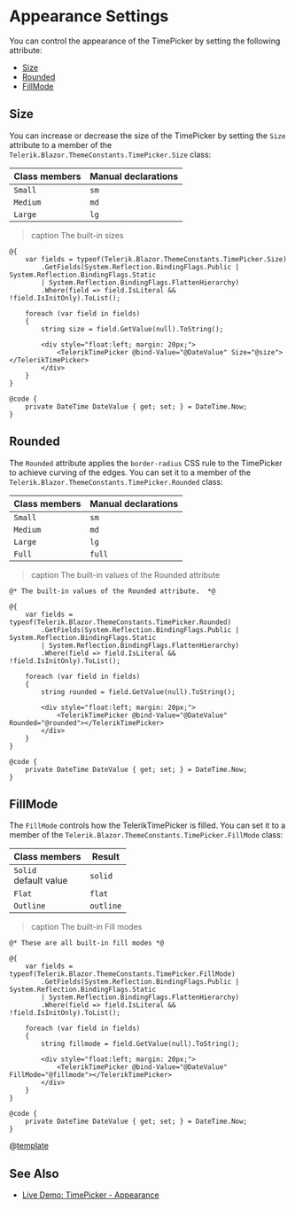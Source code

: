 
# Appearance Settings

You can control the appearance of the TimePicker by setting the following attribute:

* [Size](#size)
* [Rounded](#rounded)
* [FillMode](#fillmode)

## Size

You can increase or decrease the size of the TimePicker by setting the `Size` attribute to a member of the `Telerik.Blazor.ThemeConstants.TimePicker.Size` class:

| Class members | Manual declarations |
|------------|--------|
|`Small` |`sm`|
|`Medium`|`md`|
|`Large`|`lg`|

>caption The built-in sizes

````RAZOR
@{
    var fields = typeof(Telerik.Blazor.ThemeConstants.TimePicker.Size)
        .GetFields(System.Reflection.BindingFlags.Public | System.Reflection.BindingFlags.Static
        | System.Reflection.BindingFlags.FlattenHierarchy)
        .Where(field => field.IsLiteral && !field.IsInitOnly).ToList();

    foreach (var field in fields)
    {
        string size = field.GetValue(null).ToString();

        <div style="float:left; margin: 20px;">
            <TelerikTimePicker @bind-Value="@DateValue" Size="@size"></TelerikTimePicker>
        </div>
    }
}

@code {
    private DateTime DateValue { get; set; } = DateTime.Now;
}
````

## Rounded

The `Rounded` attribute applies the `border-radius` CSS rule to the TimePicker to achieve curving of the edges. You can set it to a member of the `Telerik.Blazor.ThemeConstants.TimePicker.Rounded` class:

| Class members | Manual declarations |
|------------|--------|
|`Small` |`sm`|
|`Medium`|`md`|
|`Large`|`lg`|
|`Full`|`full`|

>caption The built-in values of the Rounded attribute

````RAZOR
@* The built-in values of the Rounded attribute.  *@

@{
    var fields = typeof(Telerik.Blazor.ThemeConstants.TimePicker.Rounded)
        .GetFields(System.Reflection.BindingFlags.Public | System.Reflection.BindingFlags.Static
        | System.Reflection.BindingFlags.FlattenHierarchy)
        .Where(field => field.IsLiteral && !field.IsInitOnly).ToList();

    foreach (var field in fields)
    {
        string rounded = field.GetValue(null).ToString();

        <div style="float:left; margin: 20px;">
            <TelerikTimePicker @bind-Value="@DateValue" Rounded="@rounded"></TelerikTimePicker>
        </div>
    }
}

@code {
    private DateTime DateValue { get; set; } = DateTime.Now;
}
````

## FillMode

The `FillMode` controls how the TelerikTimePicker is filled. You can set it to a member of the `Telerik.Blazor.ThemeConstants.TimePicker.FillMode` class:

| Class members | Result |
|------------|--------|
|`Solid` <br /> default value|`solid`|
|`Flat`|`flat`|
|`Outline`|`outline`|

>caption The built-in Fill modes

````RAZOR
@* These are all built-in fill modes *@

@{
    var fields = typeof(Telerik.Blazor.ThemeConstants.TimePicker.FillMode)
        .GetFields(System.Reflection.BindingFlags.Public | System.Reflection.BindingFlags.Static
        | System.Reflection.BindingFlags.FlattenHierarchy)
        .Where(field => field.IsLiteral && !field.IsInitOnly).ToList();

    foreach (var field in fields)
    {
        string fillmode = field.GetValue(null).ToString();

        <div style="float:left; margin: 20px;">
            <TelerikTimePicker @bind-Value="@DateValue" FillMode="@fillmode"></TelerikTimePicker>
        </div>
    }
}

@code {
    private DateTime DateValue { get; set; } = DateTime.Now;
}
````

@[template](/_contentTemplates/common/themebuilder-section.md#appearance-themebuilder)

## See Also

* [Live Demo: TimePicker - Appearance](https://demos.telerik.com/blazor-ui/timepicker/appearance)
